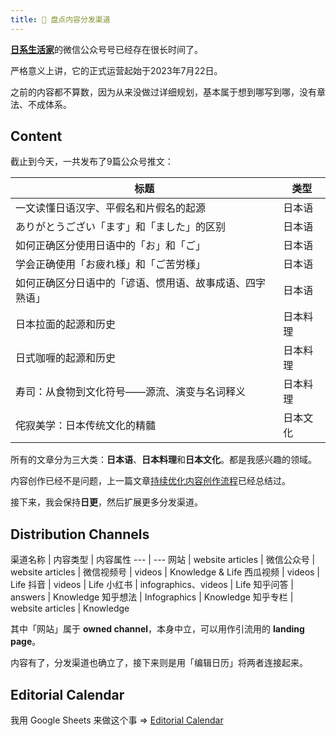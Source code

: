 ```yaml
---
title: 🍠 盘点内容分发渠道
---
```


[**日系生活家**](https://everjapan.com)的微信公众号号已经存在很长时间了。

严格意义上讲，它的正式运营起始于2023年7月22日。

之前的内容都不算数，因为从来没做过详细规划，基本属于想到哪写到哪，没有章法、不成体系。

## Content

截止到今天，一共发布了9篇公众号推文：

标题 | 类型
--- | ---
一文读懂日语汉字、平假名和片假名的起源 | 日本语
ありがとうござい「ます」和「ました」的区别 | 日本语
如何正确区分使用日语中的「お」和「ご」 | 日本语
学会正确使用「お疲れ様」和「ご苦労様」 | 日本语
如何正确区分日语中的「谚语、惯用语、故事成语、四字熟语」| 日本语
日本拉面的起源和历史 | 日本料理
日式咖喱的起源和历史 | 日本料理
寿司：从食物到文化符号——源流、演变与名词释义 | 日本料理
侘寂美学：日本传统文化的精髓 | 日本文化

所有的文章分为三大类：**日本语**、**日本料理**和**日本文化**。都是我感兴趣的领域。

内容创作已经不是问题，上一篇文章[持续优化内容创作流程](/2023/07/29/process-optimization.html)已经总结过。

接下来，我会保持**日更**，然后扩展更多分发渠道。

## Distribution Channels

渠道名称 | 内容类型 | 内容属性
--- | ---
网站 | website articles | 
微信公众号 | website articles | 
微信视频号 | videos | Knowledge & Life
西瓜视频 | videos | Life
抖音 | videos | Life
小红书 | infographics、videos | Life
知乎问答 | answers | Knowledge
知乎想法 | Infographics | Knowledge
知乎专栏 | website articles | Knowledge

其中「网站」属于 **owned channel**，本身中立，可以用作引流用的 **landing page**。

内容有了，分发渠道也确立了，接下来则是用「编辑日历」将两者连接起来。

## Editorial Calendar

我用 Google Sheets 来做这个事 => [Editorial Calendar](https://docs.google.com/spreadsheets/d/1d84eaG3qOzxVZBBt2HsBjuWCjL1plISNzm-0NlQjyxs)


